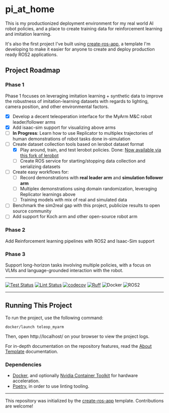 # pi_at_home
This is my productionized deployment environment for my real world AI robot policies, 
and a place to create training data for reinforcement learning and imitation learning.

It's also the first project I've built using [create-ros-app](https://github.com/urbanmachine/create-ros-app),
a template I'm developing to make it easier for anyone to create and deploy production 
ready ROS2 applications.

## Project Roadmap
### Phase 1
Phase 1 focuses on leveraging imitation learning + synthetic data to improve the robustness
of imitation-learning datasets with regards to lighting, camera position, and other environmental
factors.

- [x] Develop a decent teleoperation interface for the MyArm M&C robot leader/follower arms
- [x] Add isaac-sim support for visualizing above arms
- [ ] **In Progress**: Learn how to use Replicator to multiplex trajectories of human demonstrations of robot tasks
      done in-simulation
- [ ] Create dataset collection tools based on lerobot dataset format
  - [x] Play around, train, and test lerobot policies.
        Done: [Now available via this fork of lerobot](https://github.com/huggingface/lerobot/pull/506)
  - [ ] Create ROS service for starting/stopping data collection and serializing datasets
- [ ] Create easy workflows for:
  - [ ] Record demonstrations with **real leader arm** and **simulation follower arm**
  - [ ] Multiplex demonstrations using domain randomization, leveraging Replicator learnings above
  - [ ] Training models with mix of real and simulated data
- [ ] Benchmark the sim2real gap with this project, publicize results to open source community
- [ ] Add support for Koch arm and other open-source robot arm

### Phase 2
Add Reinforcement learning pipelines with ROS2 and Isaac-Sim support

### Phase 3
Support long-horizon tasks involving multiple policies, with a focus on VLMs and 
language-grounded interaction with the robot.


---
[![Test Status](https://github.com/apockill/pi_at_home/workflows/Test/badge.svg)](https://github.com/apockill/pi_at_home/actions?query=workflow%3ATest)
[![Lint Status](https://github.com/apockill/pi_at_home/workflows/Lint/badge.svg)](https://github.com/apockill/pi_at_home/actions?query=workflow%3ALint)
[![codecov](https://codecov.io/gh/apockill/pi_at_home/branch/main/graph/badge.svg)](https://codecov.io/gh/apockill/pi_at_home)
[![Ruff](https://img.shields.io/endpoint?url=https://raw.githubusercontent.com/astral-sh/ruff/main/assets/badge/v2.json)](https://github.com/astral-sh/ruff)
![Docker](https://img.shields.io/badge/docker-%230db7ed.svg?logo=docker&logoColor=white)
![ROS2](https://img.shields.io/badge/ros-%230A0FF9.svg?logo=ros&logoColor=white)

---

## Running This Project

To run the project, use the following command:

```shell
docker/launch teleop_myarm
```
Then, open http://localhost/ on your browser to view the project logs.

For in-depth documentation on the repository features, read the [About Template](docs/about_template.md) documentation.

### Dependencies

- [Docker](https://docs.docker.com/get-docker/), and optionally [Nvidia Container Toolkit](https://docs.nvidia.com/datacenter/cloud-native/container-toolkit/latest/install-guide.html) for hardware acceleration.
- [Poetry](https://python-poetry.org/docs/), in order to use linting tooling.

---
This repository was initialized by the [create-ros-app](https://github.com/UrbanMachine/create-ros-app) template. Contributions are welcome!
